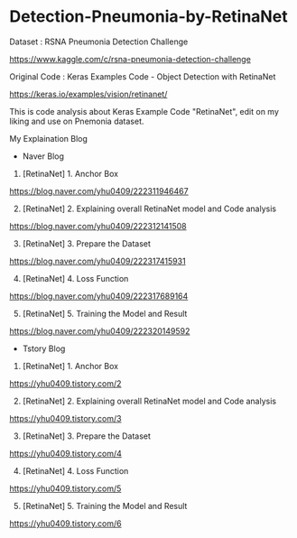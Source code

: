 # Detection-Pneumonia-by-RetinaNet

Dataset : RSNA Pneumonia Detection Challenge

https://www.kaggle.com/c/rsna-pneumonia-detection-challenge



Original Code : Keras Examples Code - Object Detection with RetinaNet

https://keras.io/examples/vision/retinanet/


This is code analysis about Keras Example Code "RetinaNet", edit on my liking and use on Pnemonia dataset.


My Explaination Blog

- Naver Blog
1. [RetinaNet] 1. Anchor Box 

https://blog.naver.com/yhu0409/222311946467


2. [RetinaNet] 2. Explaining overall RetinaNet model and Code analysis

https://blog.naver.com/yhu0409/222312141508


3. [RetinaNet] 3. Prepare the Dataset

https://blog.naver.com/yhu0409/222317415931


4. [RetinaNet] 4. Loss Function

https://blog.naver.com/yhu0409/222317689164


5. [RetinaNet] 5. Training the Model and Result

https://blog.naver.com/yhu0409/222320149592




- Tstory Blog
1. [RetinaNet] 1. Anchor Box 

https://yhu0409.tistory.com/2


2. [RetinaNet] 2. Explaining overall RetinaNet model and Code analysis

https://yhu0409.tistory.com/3


3. [RetinaNet] 3. Prepare the Dataset

https://yhu0409.tistory.com/4


4. [RetinaNet] 4. Loss Function

https://yhu0409.tistory.com/5


5. [RetinaNet] 5. Training the Model and Result

https://yhu0409.tistory.com/6
